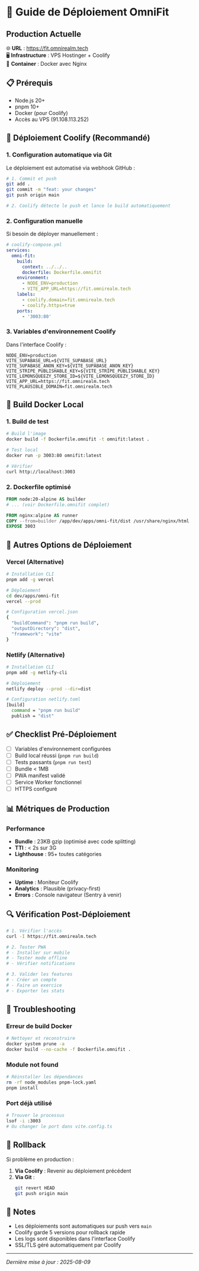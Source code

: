 # 🚀 Guide de Déploiement OmniFit

## Production Actuelle

🌐 **URL** : https://fit.omnirealm.tech  
🖥️ **Infrastructure** : VPS Hostinger + Coolify  
🐳 **Container** : Docker avec Nginx  

## 📋 Prérequis

- Node.js 20+
- pnpm 10+
- Docker (pour Coolify)
- Accès au VPS (91.108.113.252)

## 🔧 Déploiement Coolify (Recommandé)

### 1. Configuration automatique via Git

Le déploiement est automatisé via webhook GitHub :

```bash
# 1. Commit et push
git add .
git commit -m "feat: your changes"
git push origin main

# 2. Coolify détecte le push et lance le build automatiquement
```

### 2. Configuration manuelle

Si besoin de déployer manuellement :

```yaml
# coolify-compose.yml
services:
  omni-fit:
    build: 
      context: ../../..
      dockerfile: Dockerfile.omnifit
    environment:
      - NODE_ENV=production
      - VITE_APP_URL=https://fit.omnirealm.tech
    labels:
      - coolify.domain=fit.omnirealm.tech
      - coolify.https=true
    ports:
      - '3003:80'
```

### 3. Variables d'environnement Coolify

Dans l'interface Coolify :

```env
NODE_ENV=production
VITE_SUPABASE_URL=${VITE_SUPABASE_URL}
VITE_SUPABASE_ANON_KEY=${VITE_SUPABASE_ANON_KEY}
VITE_STRIPE_PUBLISHABLE_KEY=${VITE_STRIPE_PUBLISHABLE_KEY}
VITE_LEMONSQUEEZY_STORE_ID=${VITE_LEMONSQUEEZY_STORE_ID}
VITE_APP_URL=https://fit.omnirealm.tech
VITE_PLAUSIBLE_DOMAIN=fit.omnirealm.tech
```

## 🐳 Build Docker Local

### 1. Build de test

```bash
# Build l'image
docker build -f Dockerfile.omnifit -t omnifit:latest .

# Test local
docker run -p 3003:80 omnifit:latest

# Vérifier
curl http://localhost:3003
```

### 2. Dockerfile optimisé

```dockerfile
FROM node:20-alpine AS builder
# ... (voir Dockerfile.omnifit complet)

FROM nginx:alpine AS runner
COPY --from=builder /app/dev/apps/omni-fit/dist /usr/share/nginx/html
EXPOSE 3003
```

## 🚀 Autres Options de Déploiement

### Vercel (Alternative)

```bash
# Installation CLI
pnpm add -g vercel

# Déploiement
cd dev/apps/omni-fit
vercel --prod

# Configuration vercel.json
{
  "buildCommand": "pnpm run build",
  "outputDirectory": "dist",
  "framework": "vite"
}
```

### Netlify (Alternative)

```bash
# Installation CLI
pnpm add -g netlify-cli

# Déploiement
netlify deploy --prod --dir=dist

# Configuration netlify.toml
[build]
  command = "pnpm run build"
  publish = "dist"
```

## ✅ Checklist Pré-Déploiement

- [ ] Variables d'environnement configurées
- [ ] Build local réussi (`pnpm run build`)
- [ ] Tests passants (`pnpm run test`)
- [ ] Bundle < 1MB
- [ ] PWA manifest validé
- [ ] Service Worker fonctionnel
- [ ] HTTPS configuré

## 📊 Métriques de Production

### Performance
- **Bundle** : 23KB gzip (optimisé avec code splitting)
- **TTI** : < 2s sur 3G
- **Lighthouse** : 95+ toutes catégories

### Monitoring
- **Uptime** : Moniteur Coolify
- **Analytics** : Plausible (privacy-first)
- **Errors** : Console navigateur (Sentry à venir)

## 🔍 Vérification Post-Déploiement

```bash
# 1. Vérifier l'accès
curl -I https://fit.omnirealm.tech

# 2. Tester PWA
# - Installer sur mobile
# - Tester mode offline
# - Vérifier notifications

# 3. Valider les features
# - Créer un compte
# - Faire un exercice
# - Exporter les stats
```

## 🚨 Troubleshooting

### Erreur de build Docker

```bash
# Nettoyer et reconstruire
docker system prune -a
docker build --no-cache -f Dockerfile.omnifit .
```

### Module not found

```bash
# Réinstaller les dépendances
rm -rf node_modules pnpm-lock.yaml
pnpm install
```

### Port déjà utilisé

```bash
# Trouver le processus
lsof -i :3003
# Ou changer le port dans vite.config.ts
```

## 🔄 Rollback

Si problème en production :

1. **Via Coolify** : Revenir au déploiement précédent
2. **Via Git** : 
   ```bash
   git revert HEAD
   git push origin main
   ```

## 📝 Notes

- Les déploiements sont automatiques sur push vers `main`
- Coolify garde 5 versions pour rollback rapide
- Les logs sont disponibles dans l'interface Coolify
- SSL/TLS géré automatiquement par Coolify

---

*Dernière mise à jour : 2025-08-09*